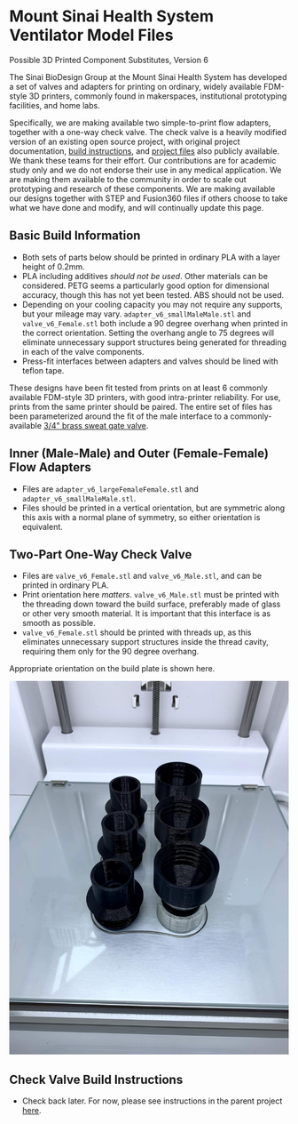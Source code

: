 # Mount Sinai Health System Ventilator Model Files
Possible 3D Printed Component Substitutes, Version 6

The Sinai BioDesign Group at the Mount Sinai Health System has developed a set of valves and adapters for printing on ordinary, widely available FDM-style 3D printers, commonly found in makerspaces, institutional prototyping facilities, and home labs. 

Specifically, we are making available two simple-to-print flow adapters, together with a one-way check valve. The check valve is a heavily modified version of an existing open source project, with original project documentation, [build instructions](https://youtu.be/sCIX3egYKQM), and [project files](https://cad.onshape.com/documents/5c996e71d2872726995198bf/w/40c80b6ee82124a954fda09d/e/5520dc2a611624c9350b6dc1) also publicly available. We thank these teams for their effort. Our contributions are for academic study only and we do not endorse their use in any medical application. We are making them available to the community in order to scale out prototyping and research of these components. We are making available our designs together with STEP and Fusion360 files if others choose to take what we have done and modify, and will continually update this page.

## Basic Build Information
* Both sets of parts below should be printed in ordinary PLA with a layer height of 0.2mm. 
* PLA including additives *should not be used*. Other materials can be considered. PETG seems a particularly good option for dimensional accuracy, though this has not yet been tested. ABS should not be used.
* Depending on your cooling capacity you may not require any supports, but your mileage may vary. `adapter_v6_smallMaleMale.stl` and `valve_v6_Female.stl` both include a 90 degree overhang when printed in the correct orientation. Setting the overhang angle to 75 degrees will eliminate unnecessary support structures being generated for threading in each of the valve components.
* Press-fit interfaces between adapters and valves should be lined with teflon tape.

These designs have been fit tested from prints on at least 6 commonly available FDM-style 3D printers, with good intra-printer reliability. For use, prints from the same printer should be paired. The entire set of files has been parameterized around the fit of the male interface to a commonly-available [3/4" brass sweat gate valve](https://www.homedepot.com/p/Everbilt-3-4-in-Brass-Sweat-x-Sweat-Gate-Valve-170-4-34-EB/308593230).

## Inner (Male-Male) and Outer (Female-Female) Flow Adapters
* Files are `adapter_v6_largeFemaleFemale.stl` and `adapter_v6_smallMaleMale.stl`.
* Files should be printed in a vertical orientation, but are symmetric along this axis with a normal plane of symmetry, so either orientation is equivalent. 

## Two-Part One-Way Check Valve
* Files are `valve_v6_Female.stl` and `valve_v6_Male.stl`, and can be printed in ordinary PLA.
* Print orientation here *matters*. `valve_v6_Male.stl` must be printed with the threading down toward the build surface, preferably made of glass or other very smooth material. It is important that this interface is as smooth as possible.
* `valve_v6_Female.stl` should be printed with threads up, as this eliminates unnecessary support structures inside the thread cavity, requiring them only for the 90 degree overhang.

Appropriate orientation on the build plate is shown here.

![Check Valve On Glass Build Plate](https://github.com/acoastalfog/sinai-ventilator-components/blob/master/checkValveOnPlate.jpg)

## Check Valve Build Instructions
* Check back later. For now, please see instructions in the parent project [here](https://youtu.be/sCIX3egYKQM).
